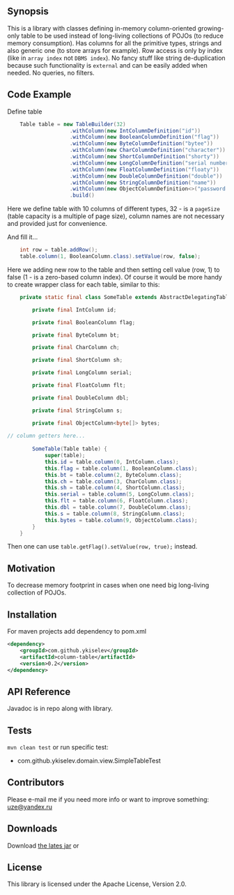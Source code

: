 ## Synopsis

This is a library with classes defining in-memory column-oriented growing-only table to be used instead of long-living collections of POJOs (to reduce memory consumption). Has columns for all the primitive types, strings and also generic one (to store arrays for example). Row access is only by index (like in `array index` not `DBMS index`). No fancy stuff like string de-duplication because such functionality is `external` and can be easily added when needed. No queries, no filters. 

## Code Example

Define table
```java
    Table table = new TableBuilder(32)
                    .withColumn(new IntColumnDefinition("id"))
                    .withColumn(new BooleanColumnDefinition("flag"))
                    .withColumn(new ByteColumnDefinition("bytee"))
                    .withColumn(new CharColumnDefinition("character"))
                    .withColumn(new ShortColumnDefinition("shorty"))
                    .withColumn(new LongColumnDefinition("serial number"))
                    .withColumn(new FloatColumnDefinition("floaty"))
                    .withColumn(new DoubleColumnDefinition("double"))
                    .withColumn(new StringColumnDefinition("name"))
                    .withColumn(new ObjectColumnDefinition<>("password hash", byte[].class))
                    .build()
```

Here we define table with 10 columns of different types, 32 - is a `pageSize` (table capacity is a multiple of page size), column names are not necessary and provided just for convenience.

And fill it...
```java
    int row = table.addRow();
    table.column(1, BooleanColumn.class).setValue(row, false);
```

Here we adding new row to the table and then setting cell value (row, 1) to false (1 - is a zero-based column index). Of course it would be more handy to create wrapper class for each table, similar to this:
```java
    private static final class SomeTable extends AbstractDelegatingTable {

        private final IntColumn id;

        private final BooleanColumn flag;

        private final ByteColumn bt;

        private final CharColumn ch;

        private final ShortColumn sh;

        private final LongColumn serial;

        private final FloatColumn flt;

        private final DoubleColumn dbl;

        private final StringColumn s;

        private final ObjectColumn<byte[]> bytes;
        
// column getters here...
 
        SomeTable(Table table) {
            super(table);
            this.id = table.column(0, IntColumn.class);
            this.flag = table.column(1, BooleanColumn.class);
            this.bt = table.column(2, ByteColumn.class);
            this.ch = table.column(3, CharColumn.class);
            this.sh = table.column(4, ShortColumn.class);
            this.serial = table.column(5, LongColumn.class);
            this.flt = table.column(6, FloatColumn.class);
            this.dbl = table.column(7, DoubleColumn.class);
            this.s = table.column(8, StringColumn.class);
            this.bytes = table.column(9, ObjectColumn.class);
        }
    }
```

Then one can use `table.getFlag().setValue(row, true);` instead.


## Motivation

To decrease memory footprint in cases when one need big long-living collection of POJOs. 

## Installation

For maven projects add dependency to pom.xml
```xml
<dependency>
    <groupId>com.github.ykiselev</groupId>
    <artifactId>column-table</artifactId>
    <version>0.2</version>
</dependency>
```

## API Reference

Javadoc is in repo along with library.

## Tests

`mvn clean test` 
or run specific test:
* com.github.ykiselev.domain.view.SimpleTableTest


## Contributors

Please e-mail me if you need more info or want to improve something: uze@yandex.ru

## Downloads

Download [the lates jar][dl] or

## License

This library is licensed under the Apache License, Version 2.0.

[dl]: https://search.maven.org/remote_content?g=com.github.ykiselev&a=column-table&v=LATEST
[snap]: https://oss.sonatype.org/content/repositories/snapshots/com/github/ykiselev/column-table/

